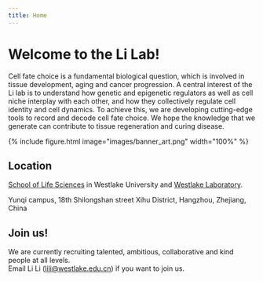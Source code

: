```yaml
---
title: Home
---
```


# Welcome to the Li Lab!
 
Cell fate choice is a fundamental biological question, which is involved in tissue development, aging and cancer progression. A central interest of the Li lab is to understand how genetic and epigenetic regulators as well as cell niche interplay with each other, and how they collectively regulate cell identity and cell dynamics. To achieve this, we are developing cutting-edge tools to record and decode cell fate choice. We hope the knowledge that we generate can contribute to tissue regeneration and curing disease. 


 {%
  include figure.html
  image="images/banner_art.png"
  width="100%"
%}


## Location
 [School of Life Sciences](https://en.westlake.edu.cn/faculty/li-li.html) in Westlake University and [Westlake Laboratory](https://en.wllsb.edu.cn/research/researchTeam/202401/t20240115_36628.shtml).

Yunqi campus, 18th Shilongshan street
Xihu District, Hangzhou, Zhejiang, China

## Join us!
We are currently recruiting talented, ambitious, collaborative and kind people at all levels. <br>
Email Li Li (lili@westlake.edu.cn) if you want to join us.

